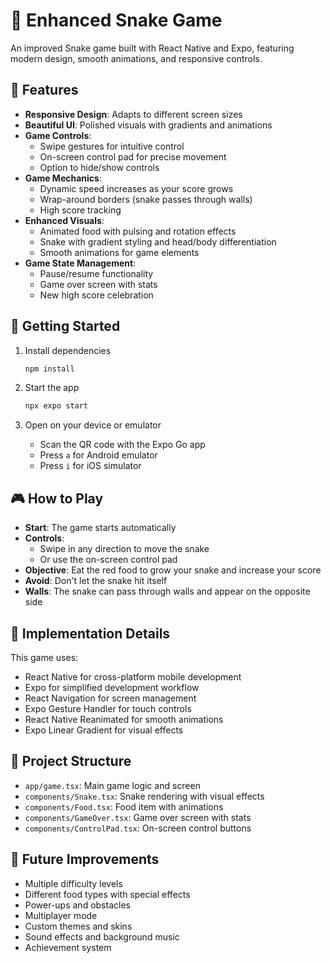 # 🐍 Enhanced Snake Game

An improved Snake game built with React Native and Expo, featuring modern design, smooth animations, and responsive controls.

## 📱 Features

- **Responsive Design**: Adapts to different screen sizes
- **Beautiful UI**: Polished visuals with gradients and animations
- **Game Controls**:
  - Swipe gestures for intuitive control
  - On-screen control pad for precise movement
  - Option to hide/show controls
- **Game Mechanics**:
  - Dynamic speed increases as your score grows
  - Wrap-around borders (snake passes through walls)
  - High score tracking
- **Enhanced Visuals**:
  - Animated food with pulsing and rotation effects
  - Snake with gradient styling and head/body differentiation
  - Smooth animations for game elements
- **Game State Management**:
  - Pause/resume functionality
  - Game over screen with stats
  - New high score celebration

## 🚀 Getting Started

1. Install dependencies
   ```bash
   npm install
   ```

2. Start the app
   ```bash
   npx expo start
   ```

3. Open on your device or emulator
   - Scan the QR code with the Expo Go app
   - Press `a` for Android emulator
   - Press `i` for iOS simulator

## 🎮 How to Play

- **Start**: The game starts automatically
- **Controls**: 
  - Swipe in any direction to move the snake
  - Or use the on-screen control pad
- **Objective**: Eat the red food to grow your snake and increase your score
- **Avoid**: Don't let the snake hit itself
- **Walls**: The snake can pass through walls and appear on the opposite side

## 📝 Implementation Details

This game uses:
- React Native for cross-platform mobile development
- Expo for simplified development workflow
- React Navigation for screen management
- Expo Gesture Handler for touch controls
- React Native Reanimated for smooth animations
- Expo Linear Gradient for visual effects

## 🔧 Project Structure

- `app/game.tsx`: Main game logic and screen
- `components/Snake.tsx`: Snake rendering with visual effects
- `components/Food.tsx`: Food item with animations
- `components/GameOver.tsx`: Game over screen with stats
- `components/ControlPad.tsx`: On-screen control buttons

## 🎯 Future Improvements

- Multiple difficulty levels
- Different food types with special effects
- Power-ups and obstacles
- Multiplayer mode
- Custom themes and skins
- Sound effects and background music
- Achievement system